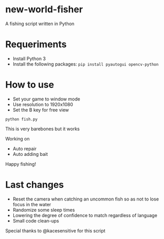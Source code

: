 # new-world-fisher
A fishing script written in Python

# Requeriments
- Install Python 3
- Install the following packages:
`pip install pyautogui opencv-python`

# How to use
- Set your game to window mode
- Use resolution to 1920x1080
- Set the B key for free view

`python fish.py`

This is very barebones but it works

Working on
- Auto repair
- Auto adding bait

Happy fishing!


# Last changes
- Reset the camera when catching an uncommon fish so as not to lose focus in the water
- Randomize some sleep times
- Lowering the degree of confidence to match regardless of language
- Small code clean-ups

Special thanks to @kacesensitive for this script